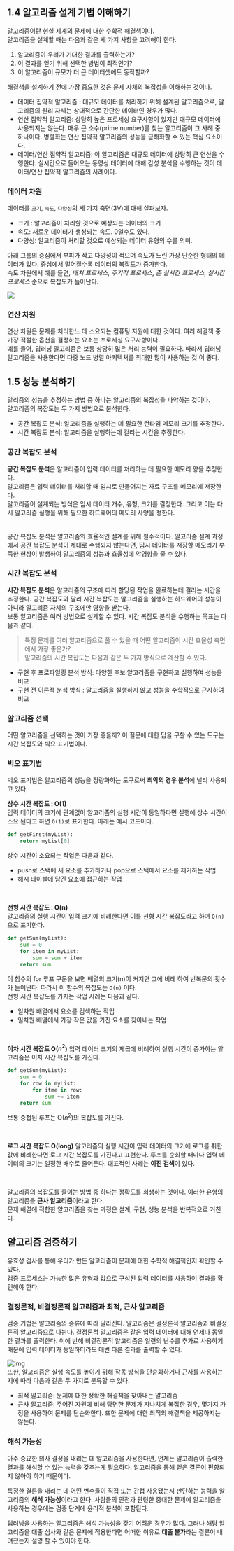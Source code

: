 ## 1.4 알고리즘 설계 기법 이해하기
알고리즘이란 현실 세계의 문제에 대한 수학적 해결책이다.  
알고리즘을 설계할 때는 다음과 같은 세 가지 사항을 고려해야 한다.  
1. 알고리즘이 우리가 기대한 결과를 출력하는가?
2. 이 결과를 얻기 위해 선택한 방법이 최적인가? 
3. 이 알고리즘이 규모가 더 큰 데이터셋에도 동작할까? 

해결책을 설계하기 전에 가장 중요한 것은 문제 자체의 복잡성을 이해하는 것이다.  
- 데이터 집약적 알고리즘 : 대규모 데이터를 처리하기 위해 설계된 알고리즘으로, 알고리즘의 원리 자체는 상대적으로 간단한 데이터인 경우가 많다.    
- 연산 집약적 알고리즘: 상당히 높은 프로세싱 요구사항이 있지만 대규모 데이터에 사용되지는 않는다. 매우 큰 소수(prime number)를 찾는 알고리즘이 그 사례 중 하나이다.  병렬화는 연산 집약적 알고리즘의 성능을 귿해화할 수 있는 핵심 요소이다.  
- 데이터/연산 집약적 알고리즘: 이 알고리즘은 대규모 데이터에 상당히 큰 연산을 수행한다. 실시간으로 들어오는 동영상 데이터에 대해 감성 분석을 수행하는 것이 데이터/연산 집약적 알고리즘의 사례이다.    

### 데이터 차원
데이터를 `크기`, `속도`, `다양성`의 세 가지 측면(3V)에 대해 살펴보자.
- 크기 : 알고리즘이 처리할 것으로 예상되는 데이터의 크기
- 속도: 새로운 데이터가 생성되는 속도. 0일수도 있다.
- 다양성: 알고리즘이 처리할 것으로 예상되는 데이터 유형의 수를 의미.

아래 그름의 중심에서 부피가 작고 다양성이 적으며 속도가 느린 가장 단순한 형태의 데이터가 있다. 중심에서 멀어질수록 데이터의 복잡도가 증가한다.  
속도 차원에서 예를 들면, *배치 프로세스*, *주기적 프로세스*, *준 실시간 프로세스*, *실시간 프로세스* 순으로 복잡도가 늘어난다. 


![](images/img1_1.png)   

### 연산 차원
연산 차원은 문제를 처리한느 데 소요되는 컴퓨팅 자원에 대한 것이다. 여러 해결책 중 가장 적절한 옵션을 결정하는 요소는 프로세싱 요구사항이다.  
예를 들어, 딥러닝 알고리즘은 보통 상당히 많은 처리 능력이 필요하다. 따라서 딥러닝 알고리즘을 사용한다면 다중 노드 병렬 아키텍처를 최대한 많이 사용하는 것 이 좋다.     



## 1.5 성능 분석하기 
알리즘의 성능을 추정하는 방법 중 하나는 알고리즘의 복잡성을 파악하는 것이다.   
알고리즘의 복잡도는 두 가지 방법으로 분석한다.  
- 공간 복잡도 분석: 알고리즘을 실행하는 데 필요한 런타임 메모리 크기를 추정한다.  
- 시간 복잡도 분석: 알고리즘을 실행하는데 걸리는 시간을 추정한다.     

### 공간 복잡도 분석  

**공간 복잡도 분석**은 알고리즘이 입력 데이터를 처리하는 데 필요한 메모리 양을 추정한다.   
알고리즘은 입력 데이터를 처리할 때 임시로 만들어지는 자료 구조를 메모리에 저장한다.  
알고리즘이 설계되는 방식은 임시 데이터 개수, 유형, 크기를 결정한다.  그리고 이는 다시 알고리즘 실행을 위해 필요한 하드웨어의 메모리 사양을 정한다.      
<br/>   
공간 복잡도 분석은 알고리즘의 효율적인 설계를 위해 필수적이다. 알고리즘 설계 과정에서 공간 복잡도 분석이 제대로 수행되지 않는다면, 임시 데이터를 저장할 메모리가 부족한 현상이 발생하여  알고리즘의 성능과 효율성에 악영향을 줄 수 있다.   



### 시간 복잡도 분석
**시간 복잡도 분석**은 알고리즘의 구조에 따라 할당된 작업을 완료하는데 걸리는 시간을 추정한다.  공간 복잡도와 달리 시간 복잡도는 알고리즘을 실행하는 하드웨어의 성능이 아니라 알고리즘 자체의 구조에만 영향을 받는다.    
보통 알고리즘은 여러 방법으로 설계할 수 있다. 시간 복잡도 분석을 수행하는 목표는 다음과 같다.  
> 특정 문제를 여러 알고리즘으로 풀 수 있을 때 어떤 알고리즘이 시간 효율성 측면에서 가장 좋은가?  
알고리즘의 시간 복잡도는 다음과 같은 두 가지 방식으로 계산할 수 있다.  
- 구현 후 프로파일링 분석 방식: 다양한 후보 알고리즘을 구현하고 실행하여 성능을 비교
- 구현 전 이론적 분석 방식 : 알고리즘을 실행하지 않고 성능을 수학적으로 근사하여 비교  


### 알고리즘 선택

어떤 알고리즘을 선택하는 것이 가장 좋을까? 이 질문에 대한 답을 구할 수 있는 도구는 시간 복잡도와 빅요 표기법이다.  

### 빅오 표기법
빅오 표기법은 알고리즘의 성능을 정량화하는 도구로써 **최악의 경우 분석**에 널리 사용되고 있다. 

**상수 시간 복잡도 : O(1)**  
입력 데이터의 크기에 관계없이 알고리즘의 실행 시간이 동일하다면 실행에 상수 시간이 소요 된다고 하면 `O(1)`로 표기한다.  아래는 예시 코드이다.

```python
def getFirst(myList):
    return myList[0]
```
상수 시간이 소요되는 작업은 다음과 같다. 
- push로 스택에 새 요소를 추가하거나 pop으로 스택에서 요소를 제거하는 작업
- 해시 테이블에 담긴 요소에 접근하는 작업  

<br/>

**선형 시간 복잡도 : O(n)**    
알고리즘의 실행 시간이 입력 크기에 비례한다면 이를 선형 시간 복잡도라고 하며 `O(n)`으로 표기한다.  
```python
def getSum(myList):
    sum = 0
    for item in myList:
        sum = sum + item
    return sum
```
이 함수의 for 루프 구문을 보면 배열의 크기(n)이 커지면 그에 비례 하여 반복문의 횟수가 늘어난다. 따라서 이 함수의 복잡도는 `O(n)` 이다.  
선형 시간 복잡도를 가지는 작업 사례는 다음과 같다.  
- 일차원 배열에서 요소를 검색하는 작업
- 일차원 배열에서 가장 작은 값을 가진 요소를 찾아내는 작업

<br/>

**이차 시간 복잡도 O($n^2$)**
입력 데이터 크기의 제곱에 비례하여 실행 시간이 증가하는 알고리즘은 이차 시간 복잡도를 가진다.  

```python
def getSum(myList):
    sum = 0
    for row in myList:
        for itme in row:
            sum += item
    return sum
```
보통 중첩된 루프는 O($n^2$)의 복잡도를 가진다.  

<br/>

**로그 시간 복잡도 O(long)**
알고리즘의 실행 시간이 입력 데이터의 크기에 로그를 취한 값에 비례한다면 로그 시간 복잡도를 가진다고 표현한다. 루프를 순회할 때마다 입력 데이터의 크기는 일정한 배수로 줄어든다. 대표적인 사례는 **이진 검색**이 있다.  

<br/>  

알고리즘의 복잡도를 줄이는 방법 중 하나는 정확도를 희생하는 것이다. 이러한 유형의 알고리즘을 **근사 알고리즘**이라고 한다.  
문제 해결에 적합한 알고리즘을 찾는 과정은 설계, 구현, 성능 분석을 반복적으로 거친다.  

## 알고리즘 검증하기 

유효성 검사를 통해 우리가 만든 알고리즘이 문제에 대한 수학적 해결책인지 확인할 수 있다.   
검증 프로세스는 가능한 많은 유형과 값으로 구성된 입력 데이터를 사용하여 결과를 확인해야 한다.  

### 결정론적, 비결정론적 알고리즘과 최적, 근사 알고리즘 
검증 기법은 알고리즘의 종류에 따라 달라진다. 알고리즘은 결정론적 알고리즘과 비결정론적 알고리즘으로 나뉜다. 
결정론적 알고리즘은 같은 입력 데이터에 대해 언제나 동일한 결과를 출력한다. 이에 반해 비결정론적 알고리즘은 일련의 난수를 추가로 사용하기 때문에 입력 데이터가 동일하더라도 매번 다른 결과를 출력할 수 있다. 

![img](images/img1_2.jpeg)  
또한, 알고리즘은 실행 속도를 높이기 위해 작동 방식을 단순화하거나 근사를 사용하는지에 따라 다음과 같은 두 가지로 분류할 수 있다.  
- 최적 알고리즘: 문제에 대한 정확한 해결책을 찾아내는 알고리즘
- 근사 알고리즘: 주어진 자원에 비해 당면한 문제가 지나치게 복잡한 경우, 몇가지 가정을 사용하여 문제를 단순화한다. 또한 문제에 대한 최적의 해결책을 제공하지는 않는다. 

### 해석 가능성 

아주 중요한 의사 결정을 내리는 데 알고리즘을 사용한다면, 언제든 알고리즘이 출력한 결과를 해석할 수 있는 능력을 갖추는게 필요하다.  알고리즘을 통해 얻은 결론이 편향되지 않아야 하기 때문이다.  

특정한 결론을 내리는 데 어떤 변수들이 직접 또는 간접 사용됐는지 판단하는 능력을 알고리즘의 **해석 가능성**이라고 한다. 사람들의 안전과 관련한 중대한 문제에 알고리즘을 사용하는 경우에는 검증 단계에 윤리적 분석이 포함된다.   

딥러닝을 사용하는 알고리즘은 해석 가능성을 갖기 어려운 경우가 많다. 그러나 해당 알고리즘을 대출 심사와 같은 문제에 적용한다면 어떠한 이유로 **대출 불가**라는 결론이 내려졌는지 설명 할 수 있어야 한다.  



